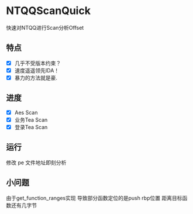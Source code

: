# NTQQScanQuick
快速对NTQQ进行Scan分析Offset

## 特点
- [x] 几乎不受版本约束？
- [x] 速度遥遥领先IDA！
- [x] 暴力的方法就是豪.

## 进度
- [x] Aes Scan
- [x] 业务Tea Scan
- [x] 登录Tea Scan

## 运行
修改 pe 文件地址即刻分析

## 小问题
由于get_function_ranges实现 导致部分函数定位的是push rbp位置 距离目标函数还有几字节
